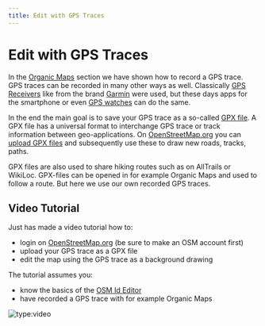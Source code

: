 ```yaml
---
title: Edit with GPS Traces
---
```

# Edit with GPS Traces

In the [Organic Maps](../apps/organic.md) section we have shown how to record a GPS trace.
GPS traces can be recorded in many other ways as well. Classically [GPS Receivers](https://en.wikipedia.org/wiki/Satellite_navigation_device)
like from the brand [Garmin](https://www.garmin.com/) were
used, but these days apps for the smartphone or even [GPS watches](https://en.wikipedia.org/wiki/GPS_watch) can do the same.

In the end the main goal is to save your GPS trace as a so-called [GPX file](https://wiki.openstreetmap.org/wiki/GPX). A GPX file
has a universal format to interchange GPS trace or track information between geo-applications.
On [OpenStreetMap.org](https://openstreetmap.org) you can [upload GPX files](https://wiki.openstreetmap.org/wiki/Upload_GPS_tracks) and subsequently 
use these to draw new roads, tracks, paths. 

GPX files are also used to share hiking routes such as on AllTrails or WikiLoc. GPX-files can be opened
in for example Organic Maps and used to follow a route. But here we use our own recorded GPS traces.

## Video Tutorial

Just has made a video tutorial how to:

* login on [OpenStreetMap.org](https://openstreetmap.org) (be sure to make an OSM account first)
* upload your GPS trace as a GPX file
* edit the map using the GPS trace as a background drawing

The tutorial assumes you:

* know the basics of the [OSM Id Editor](https://learnosm.org/en/beginner/id-editor/)
* have recorded a GPS trace with for example Organic Maps

![type:video](https://www.youtube.com/embed/tFRdTX6xq_4)
